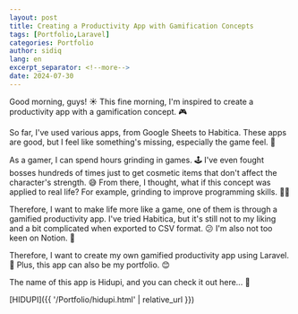 ```yaml
---
layout: post
title: Creating a Productivity App with Gamification Concepts
tags: [Portfolio,Laravel]
categories: Portfolio
author: sidiq
lang: en
excerpt_separator: <!--more-->
date: 2024-07-30
---
```


Good morning, guys! ☀️ This fine morning, I'm inspired to create a productivity app with a gamification concept. 🎮
<!--more-->

So far, I've used various apps, from Google Sheets to Habitica. These apps are good, but I feel like something's missing, especially the game feel. 🤔

As a gamer, I can spend hours grinding in games. 🕹️ I've even fought bosses hundreds of times just to get cosmetic items that don't affect the character's strength. 😅 From there, I thought, what if this concept was applied to real life? For example, grinding to improve programming skills. 👨‍💻

Therefore, I want to make life more like a game, one of them is through a gamified productivity app. I've tried Habitica, but it's still not to my liking and a bit complicated when exported to CSV format. 😕 I'm also not too keen on Notion. 🤷

Therefore, I want to create my own gamified productivity app using Laravel. 💪 Plus, this app can also be my portfolio. 😊

The name of this app is Hidupi, and you can check it out here... 👀

[HIDUPI]({{ '/Portfolio/hidupi.html' | relative_url }})




